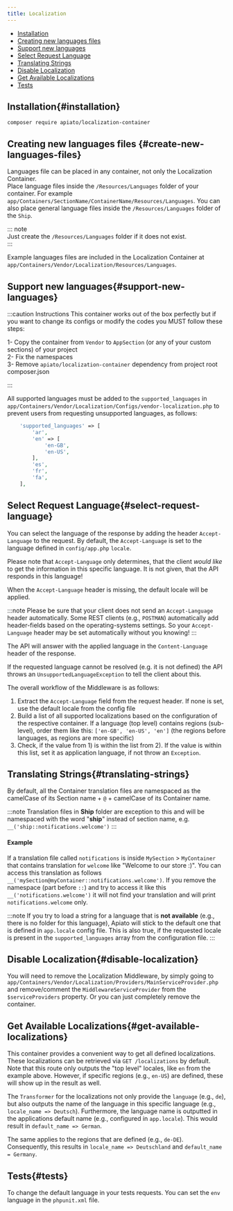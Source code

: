 ```yaml
---
title: Localization
---
```


- [Installation](#installation)
- [Creating new languages files](#create-new-languages-files)
- [Support new languages](#support-new-languages)
- [Select Request Language](#select-request-language)
- [Translating Strings](#translating-strings)
- [Disable Localization](#disable-localization)
- [Get Available Localizations](#get-available-localizations)
- [Tests](#tests)

## Installation{#installation}

```shell
composer require apiato/localization-container
```
## Creating new languages files {#create-new-languages-files}

Languages file can be placed in any container, not only the Localization Container.  
Place language files inside the `/Resources/Languages` folder of your container. For example
`app/Containers/SectionName/ContainerName/Resources/Languages`. You can also place general language files inside the
`/Resources/Languages` folder of the `Ship`.

::: note  
Just create the `/Resources/Languages` folder if it does not exist.  
:::

Example languages files are included in the Localization Container at `app/Containers/Vendor/Localization/Resources/Languages`.

## Support new languages{#support-new-languages}

:::caution Instructions
This container works out of the box perfectly but if you want to change its configs or modify the codes you MUST follow these steps:

1- Copy the container from `Vendor` to `AppSection` (or any of your custom sections) of your project  
2- Fix the namespaces  
3- Remove `apiato/localization-container` dependency from project root composer.json  

:::

All supported languages must be added to the `supported_languages` in `app/Containers/Vendor/Localization/Configs/vendor-localization.php`
to prevent users from requesting unsupported languages, as follows:

```php
    'supported_languages' => [
        'ar',
        'en' => [
            'en-GB',
            'en-US',
        ],
        'es',
        'fr',
        'fa',
    ],
```

## Select Request Language{#select-request-language}

You can select the language of the response by adding the header `Accept-Language` to the request. By default, the
`Accept-Language` is set to the language defined in `config/app.php` `locale`.

Please note that `Accept-Language` only determines, that the client _would like_ to get the information in this specific
language. It is not given, that the API responds in this language!

When the `Accept-Language` header is missing, the default locale will be applied.

:::note
Please be sure that your client does not send an `Accept-Language` header automatically. Some REST clients
(e.g., `POSTMAN`) automatically add header-fields based on the operating-systems settings. So your `Accept-Language` header
may be set automatically without you knowing!
:::

The API will answer with the applied language in the `Content-Language` header of the response.

If the requested language cannot be resolved (e.g. it is not defined) the API throws an `UnsupportedLanguageException` to tell
the client about this.

The overall workflow of the Middleware is as follows:
1) Extract the `Accept-Language` field from the request header. If none is set, use the default locale from the config file
2) Build a list of all supported localizations based on the configuration of the respective container. If a language
   (top level) contains regions (sub-level), order them like this: `['en-GB', 'en-US', 'en']` (the regions before languages,
   as regions are more specific)
3) Check, if the value from 1) is within the list from 2). If the value is within this list, set it as application language,
   if not throw an `Exception`.

## Translating Strings{#translating-strings}

By default, all the Container translation files are namespaced as the camelCase of its Section name + `@` + camelCase of its Container name.

:::note
Translation files in **Ship** folder are exception to this and will be namespaced with the word "**ship**" instead of section name, e.g. `__('ship::notifications.welcome')`
:::

#### Example

If a translation file called `notifications` is inside `MySection` > `MyContainer` that contains translation for `welcome`
like "Welcome to our store :)". You can access this translation as follows `__('mySection@myContainer::notifications.welcome')`. If
you remove the namespace (part before `::`) and try to access it like this
`__('notifications.welcome')` it will not find your translation and will print `notifications.welcome` only.

:::note
If you try to load a string for a language that is **not available** (e.g., there is no folder for this language), Apiato
will stick to the default one that is defined in `app.locale` config file. This is also true, if the requested locale
is present in the `supported_languages` array from the configuration file.
:::

## Disable Localization{#disable-localization}

You will need to remove the Localization Middleware, by simply going to `app/Containers/Vendor/Localization/Providers/MainServiceProvider.php`
and remove/comment the `MiddlewareServiceProvider` from the `$serviceProviders` property. Or you can just completely remove the container.

## Get Available Localizations{#get-available-localizations}

This container provides a convenient way to get all defined localizations. These localizations can be retrieved via `GET /localizations`
by default. Note that this route only outputs the "top level" locales, like `en` from the example above. However, if
specific regions (e.g., `en-US`) are defined, these will show up in the result as well.

The `Transformer` for the localizations not only provide the `language` (e.g., `de`), but also outputs the name of the
language in this specific language (e.g., `locale_name => Deutsch`). Furthermore, the language name is outputted in the
applications default name (e.g., configured in `app.locale`). This would result in `default_name => German`.

The same applies to the regions that are defined (e.g., `de-DE`). Consequently, this results in `locale_name => Deutschland`
and `default_name = Germany`.

## Tests{#tests}

To change the default language in your tests requests. You can set the `env` language in the `phpunit.xml` file.
